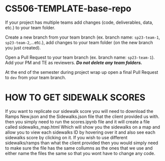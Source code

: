 # CS506-TEMPLATE-base-repo

If your project has multiple teams add changes (code, deliverables, data, etc.) to your team folder.

Create a new branch from your team branch (ex. branch name: <code>sp23-team-1</code>, <code>sp23-team-2</code>,...etc.), add changes to your team folder (on the new branch you just created).

Open a Pull Request to your team branch (ex. branch name: <code>sp23-team-1</code>). Add your PM and TE as reviewers.  ***Do not delete any team folders.***

At the end of the semester during project wrap up open a final Pull Request to <code>dev</code> from your team branch. 

# HOW TO GET SIDEWALK SCORES
If you want to replicate our sidewalk score you will need to download the Ramps New.json and the Sidewalks.json file that the client provided us with. then you simply need to run the scores.ipynb file and it will create a file called sidewalks_map.html Which will show you the sidewalks on a map and allow you to view each sidewalks ID by hovering over it and also see each sidewalks score by clicking on it. If you wish to use different sidewalks/ramps than what the client provided then you would simply need to make sure the file has the same collumns as the ones that we use and either name the files the same so that you wont have to change any code.
